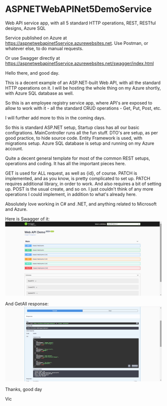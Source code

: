 # ASPNETWebAPINet5DemoService
Web API service app, with all 5 standard HTTP operations, REST, RESTful designs, Azure SQL

Service published on Azure at https://aspnetwebapinet5service.azurewebsites.net. Use Postman, or whatever else, to do manual requests.

Or use Swagger directly at https://aspnetwebapinet5service.azurewebsites.net/swagger/index.html



Hello there, and good day.

This is a decent example of an ASP.NET-built Web API, with all the standard HTTP operations on it. I will be hosting the whole thing on my Azure shortly, with Azure SQL database as well.

So this is an employee registry service app, where API's are exposed to allow to work with it - all the standard CRUD operations - Get, Put, Post, etc.

I will further add more to this in the coming days.

So this is standard ASP.NET setup, Startup class has all our basic configrations. MainController runs all the fun stuff. DTO's are setup, as per good practice, to hide source code. Entity Framework is used, with migrations setup. Azure SQL database is setup and running on my Azure account.

Quite a decent general template for most of the common REST setups, operations and coding. It has all the important pieces here.

GET is used for ALL request, as well as {id}, of course. PATCH is implemented, and as you know, is pretty complicated to set up. PATCH requires additional library, in order to work. And also requires a bit of setting up. POST is the usual create, and so on. I just couldn't think of any more operations I could implement, in addition to what's already here.

Absolutely love working in C# and .NET, and anything related to Microsoft and Azure.

Here is Swagger of it:
![alt text](https://github.com/VBukowsky81/ASPNETWebAPINet5DemoService/blob/master/Other/MyAPISwagger.jpg)

And GetAll response:
![alt text](https://github.com/VBukowsky81/ASPNETWebAPINet5DemoService/blob/master/Other/GetAll.jpg)

Thanks, good day

Vic
